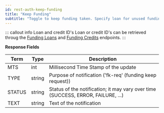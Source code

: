 ```yaml
---
id: rest-auth-keep-funding
title: "Keep Funding"
subtitle: "Toggle to keep funding taken. Specify loan for unused funding and credit for used funding."
---
```


::: callout info Loan and credit ID's
Loan or credit ID's can be retrieved throug the  [Funding Loans](https://docs.bitfinex.com/reference?showHidden=94bdb#rest-auth-funding-loans) and [Funding Credits](https://docs.bitfinex.com/reference?showHidden=94bdb#rest-auth-funding-credits) endpoints.
:::


**Response Fields**

Term | Type | Description
-- | -- | --
MTS  |  int  |  Millisecond Time Stamp of the update
TYPE  |  string  |  Purpose of notification ('fk-req' (funding keep request))
STATUS  |  string  |  Status of the notification; it may vary over time (SUCCESS, ERROR, FAILURE, ...)
TEXT  |  string  |  Text of the notification
